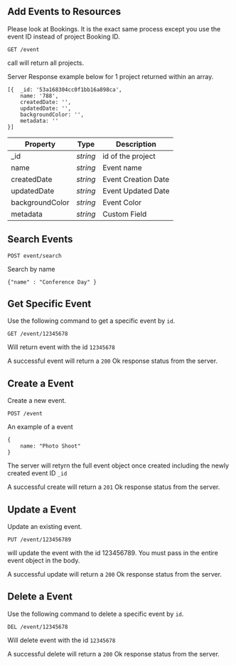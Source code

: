 ## Add Events to Resources
Please look at Bookings. It is the exact same process except you use the event ID instead of project Booking ID. 

```
GET /event
```

call will return all projects.

Server Response example below for 1 project returned within an array. 

```
[{  _id: '53a168304cc0f1bb16a898ca',
    name: '788',
    createdDate: '',
    updatedDate: '',
    backgroundColor: '',
    metadata: '' 
}]
```

Property | Type | Description
--- | --- | ---
_id | *string* | id of the project
name | *string* | Event name
createdDate | *string* | Event Creation Date
updatedDate | *string* | Event Updated Date
backgroundColor | *string* | Event Color
metadata | *string* | Custom Field

## Search Events
```
POST event/search
```
Search by name
```
{"name" : "Conference Day" }
```

## Get Specific Event
Use the following command to get a specific event by `id`.
```
GET /event/12345678
```
Will return event with the id `12345678`

A successful event will return a `200` Ok response status from the server.

## Create a Event
Create a new event.
```
POST /event
```
An example of a event

```
{
	name: "Photo Shoot"
}
```
The server will retyrn the full event object once created including the newly created event ID `_id`

A successful create will return a `201` Ok response status from the server.

## Update a Event
Update an existing event.
```
PUT /event/123456789
```
will update the event with the id 123456789. You must pass in the entire event object in the body. 

A successful update will return a `200` Ok response status from the server.

## Delete a Event
Use the following command to delete a specific event by `id`.
```
DEL /event/12345678
```
Will delete event with the id `12345678`

A successful delete will return a `200` Ok response status from the server.

